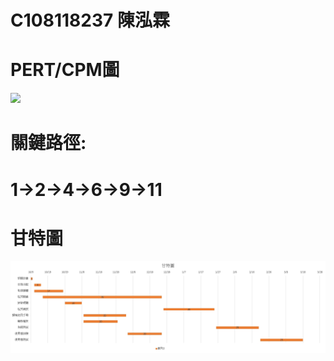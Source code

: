 # C108118237 陳泓霖

# PERT/CPM圖
![](PERT圖.jpeg)
# 關鍵路徑:
#         1->2->4->6->9->11
# 甘特圖
![](甘特圖個人作業.jpg)
